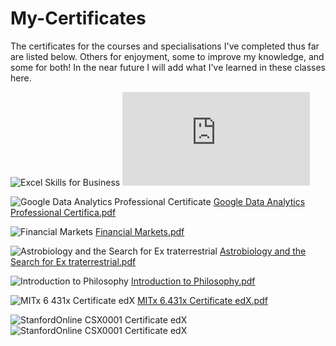 # My-Certificates

The certificates for the courses and specialisations I've completed thus far are listed below.
Others for enjoyment, some to improve my knowledge, and some for both!
In the near future I will add what I've learned in these classes here. 

![Excel Skills for Business](https://user-images.githubusercontent.com/62376291/160047051-d307a3bb-ce64-4892-815c-3ed0cc8bc8dd.png)
![Excel Skills for Business.pdf](https://github.com/SirPhysics/My-Certificates/files/8347091/Excel.Skills.for.Business.pdf)

![Google Data Analytics Professional Certificate](https://user-images.githubusercontent.com/62376291/160047201-4ed20d6e-abaf-4456-bac0-0cd7d38257d7.png)
[Google Data Analytics Professional Certifica.pdf](https://github.com/SirPhysics/My-Certificates/files/8347094/Google.Data.Analytics.Professional.Certifica.pdf)

![Financial Markets](https://user-images.githubusercontent.com/62376291/160047477-263a2473-07d9-4b32-9ef2-957e4498e289.png)
[Financial Markets.pdf](https://github.com/SirPhysics/My-Certificates/files/8347096/Financial.Markets.pdf)

![Astrobiology and the Search for Ex traterrestrial](https://user-images.githubusercontent.com/62376291/160047945-9217f3ca-97ca-4576-83b1-229c55b8f379.png)
[Astrobiology and the Search for Ex traterrestrial.pdf](https://github.com/SirPhysics/My-Certificates/files/8347098/Astrobiology.and.the.Search.for.Ex.traterrestrial.pdf)

![Introduction to Philosophy](https://user-images.githubusercontent.com/62376291/160048445-8e612a34-37c4-492f-902b-e4c49c2baa4f.png)
[Introduction to Philosophy.pdf](https://github.com/SirPhysics/My-Certificates/files/8347117/Introduction.to.Philosophy.pdf)

![MITx 6 431x Certificate edX](https://user-images.githubusercontent.com/62376291/160049540-a7a4776a-deff-4bfd-8dbd-4205a84ab13e.png)
[MITx 6.431x Certificate edX.pdf](https://github.com/SirPhysics/My-Certificates/files/8347165/MITx.6.431x.Certificate.edX.pdf)

![StanfordOnline CSX0001 Certificate edX](https://user-images.githubusercontent.com/62376291/160049576-8204e3da-fd88-4056-8e4a-376812a793f6.png)
![StanfordOnline CSX0001 Certificate edX](https://user-images.githubusercontent.com/62376291/160049577-5c31b46f-4f46-44ef-a446-c1b6aa94366d.png)

